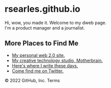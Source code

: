 # rsearles.github.io

<html lang="en">


<body>
Hi, wow, you made it. Welcome to my dweb page.
<br>
I'm a product manager and a journalist.
<h2>More Places to Find Me</h2>
<ul>
    <li><a href="www.rebeccasearles.com">My personal web 2.0 site.</a></li>
    <li><a href="www.motherbrain.xyz">My creative technology studio, Motherbrain.</a></li>
    <li><a href="www.medium.com/@beccabigwords">Here's where I write these days.</a></li>
    <li><a href="www.twitter.com/beccabigwords">Come find me on Twitter.</a></li>
</ul>
</body>

</html>
© 2022 GitHub, Inc.
Terms
